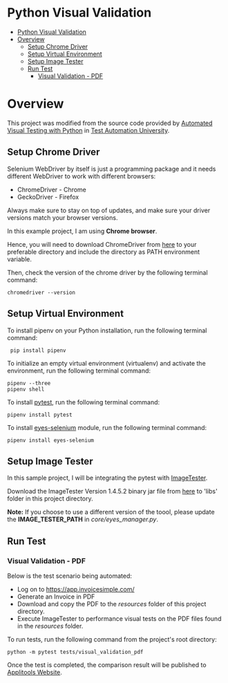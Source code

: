 # Python Visual Validation

- [Python Visual Validation](#python-visual-validation)
- [Overview](#overview)
  - [Setup Chrome Driver](#setup-chrome-driver)
  - [Setup Virtual Environment](#setup-virtual-environment)
  - [Setup Image Tester](#setup-image-tester)
  - [Run Test](#run-test)
    - [Visual Validation - PDF](#visual-validation---pdf)

# Overview

This project was modified from the source code provided by [Automated Visual Testing with Python](https://testautomationu.applitools.com/visual-testing-python) in [Test Automation University](https://testautomationu.applitools.com/).


## Setup Chrome Driver

Selenium WebDriver by itself is just a programming package and it needs different WebDriver to work with different browsers:
* ChromeDriver - Chrome
* GeckoDriver - Firefox
  
Always make sure to stay on top of updates, and make sure your driver versions match your browser versions. 

In this example project, I am using **Chrome browser**. 

Hence, you will need to download ChromeDriver from [here](https://chromedriver.chromium.org/) to your preferable directory and include the directory as PATH environment variable.

Then, check the version of the chrome driver by the following terminal command:
```
chromedriver --version
```

## Setup Virtual Environment
To install pipenv on your Python installation, run the following terminal command:
```
 pip install pipenv
 ```

To initialize an empty virtual environment (virtualenv) and activate the environment, run the following terminal command:
 ```
 pipenv --three
 pipenv shell
```
To install [pytest](https://pypi.org/project/pytest/), run the following terminal command:
 ```
 pipenv install pytest
 ```
To install [eyes-selenium](https://chromedriver.chromium.org/) module, run the following terminal command:
 ```
 pipenv install eyes-selenium
 ```

## Setup Image Tester

In this sample project, I will be integrating the pytest with [ImageTester](https://help.applitools.com/hc/en-us/articles/360007188551-Image-Tester-Stand-alone-tool-for-images-comparison).

Download the ImageTester Version 1.4.5.2 binary jar file from [here](https://bintray.com/applitoolseyes/generic/ImageTester/1.4.5.2#files) to 'libs' folder in this project directory.

**Note:** If you choose to use a different version of the toool, please update the **IMAGE_TESTER_PATH** in *core/eyes_manager.py*.

## Run Test

### Visual Validation - PDF
Below is the test scenario being automated:
* Log on to https://app.invoicesimple.com/
* Generate an Invoice in PDF
* Download and copy the PDF to the *resources* folder of this project directory.
* Execute ImageTester to performance visual tests on the PDF files found in the *resources* folder.
  
To run tests, run the following command from the project's root directory:
```
python -m pytest tests/visual_validation_pdf
```
Once the test is completed, the comparison result will be published to [Applitools Website](https://eyes.applitools.com/app/test-results).